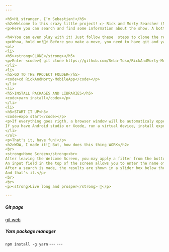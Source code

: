 ```yaml
---
---

<h5>Hi stranger, I’m Sebastian!</h5>
<h2>Welcome to this crazy little project! 👉 Rick and Morty Searcher (Mobile App Version) 👈</h2>
<p>Here you can search and find some information about the show. A bottom bar will allow you to search by character name, location, or episode, by pressing one of the three buttons provided. All the relevant information can be obtained by entering the name in the input field depending on the active filter.</p>

<h4>You can even play with it! Just follow these  steps to clone the repository</h4>
<p>Whoa, hold on!👮‍♂️ Before you make a move, you need to have git and yarn package manager and Andorid Studio installed on your PC, Xcode in your Mac or Expo App in your mobile device.<em>(You may find the links at the bottom)</em>
<ol>
<li>
<h5><strong>CLONE</strong></h5>
<p>Enter <code>$ git clone https://github.com/Seba-Toso/RickAndMorty-MobileApp</code> in your <code>command shell </code>and then press ENTER.</p>
</li>
<li>
<h5>GO TO THE PROJECT FOLDER</h5>
<code>cd RickAndMorty-MobileApp</code></p>
</li>
<li>
<h5>INSTALL PACKAGES AND LIBRARIES</h5>
<code>yarn install</code></p>
</li>
<li>
<h5>START IT UP<h5>
<code>expo start</code></p>
<p>If everything goes rigth, a browser window will be automaticaly oppened and it will show you a QR Code that you can scan with your device and this will open the app.</br> 
If you have Android studio or Xcode, run a virtual device, install expo app on it and run RickAndMorty's App by pressing <code>a</code> for Android Virtual Device or <code>i</code> for Ios Virtual Device, in your command shell</p>
</li>
</ol>
<p>That's it, have fun!</p>
<h2>WOW, I made it!🤯 But, how does this thing WORK</h2>
<br>
<strong>Home Screen</strong><br>
After leaving the Welcome Screen, you may apply a filter from the bottom bar for your searches<br>
An input field in the top of the screen allows you to enter the name of the character(s), episode(s) or dimension(s) that you wish to find. Next to this field, there is a "shearch" button and a "cancel" button that will revert everything back to square one.<br>
After a search is made, the results are shown in a slider box below the input field and they are displayed in cards. Those cards are pressable and will show you more detailed information!.<br>
And that's it.</p>
<br>
<br>
<p><strong>Live long and prosper</strong> 🖖</p>

---
```

<h5>Git page</h5>
<a href="https://git-scm.com/downloads" title="https://git-scm.com/downloads">git web</a> 
<h5>Yarn package manager</h5>
<code>npm install -g yarn</code>
---
---

